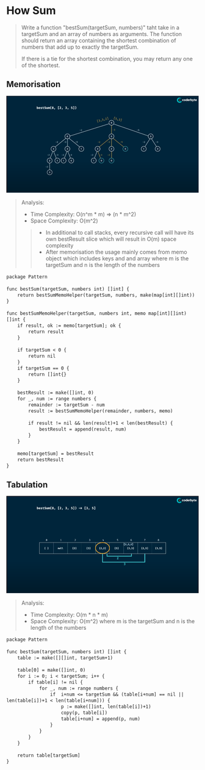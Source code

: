 # How Sum
> Write a function "bestSum(targetSum, numbers)" taht take in a targetSum and an array of numbers as arguments.
> The function should return an array containing the shortest combination of numbers that add up to exactly the targetSum.
> 
> If there is a tie for the shortest combination, you may return any one of the shortest.

## Memorisation
![Best Sum - Memorisation](../pics/bestSum-Memorisation.png)
> Analysis:
> - Time Complexity: O(n^m * m) => (n * m^2)
> - Space Complexity: O(m^2)
> > - In additional to call stacks, every recursive call will have its own bestResult slice which will result in O(m) space complexity
> > - After memorisation the usage mainly comes from memo object which includes keys and and array
> where m is the targetSum and n is the length of the numbers
```Golang
package Pattern

func bestSum(targetSum, numbers int) []int] {
    return bestSumMemoHelper(targetSum, numbers, make(map[int][]int))
}

func bestSumMemoHelper(targetSum, numbers int, memo map[int][]int) []int {
    if result, ok := memo[targetSum]; ok {
        return result
    }

    if targetSum < 0 {
        return nil
    }
    if targetSum == 0 {
        return []int{}
    }

    bestResult := make([]int, 0)
    for _, num := range numbers {
        remainder := targetSum - num
        result := bestSumMemoHelper(remainder, numbers, memo)

        if result != nil && len(result)+1 < len(bestResult) {
            bestResult = append(result, num)
        }
    }

    memo[targetSum] = bestResult
    return bestResult
}
```

## Tabulation
![Best Sum - Memorisation](../pics/bestSum-Tabulation.png)
> Analysis:
> - Time Complexity: O(m * n * m)
> - Space Complexity: O(m^2)
> where m is the targetSum and n is the length of the numbers
```Golang
package Pattern

func bestSum(targetSum, numbers int) []int {
    table := make([][]int, targetSum+1)

    table[0] = make([]int, 0)
    for i := 0; i < targetSum; i++ {
        if table[i] != nil {
            for _, num := range numbers {
                if  i+num <= targetSum && (table[i+num] == nil || len(table[i])+1 < len(table[i+num])) {
                    p := make([]int, len(table[i])+1)
                    copy(p, table[i])
                    table[i+num] = append(p, num)
                } 
            }
        }
    }

    return table[targetSum]
}
```
